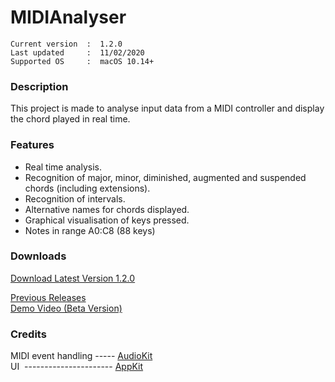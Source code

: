 # MIDIAnalyser
``` 
Current version  :  1.2.0
Last updated     :  11/02/2020
Supported OS     :  macOS 10.14+
```

### Description
This project is made to analyse input data from a MIDI controller and display the chord played in real time.

### Features
* Real time analysis.
* Recognition of major, minor, diminished, augmented and suspended chords (including extensions).
* Recognition of intervals.
* Alternative names for chords displayed.
* Graphical visualisation of keys pressed.
* Notes in range A0:C8 (88 keys)

### Downloads

[Download Latest Version 1.2.0](https://github.com/t-bre/MIDIAnalyser/releases/download/1.2.0/MIDIAnalyser.app.zip)

[Previous Releases](https://github.com/t-bre/MIDIAnalyser/releases)  
[Demo Video (Beta Version)](https://github.com/t-bre/MIDIAnalyser/raw/master/Archive/Demo/ChordAnalyser_0_2.mov)

### Credits
MIDI event handling ----- [AudioKit](https://github.com/AudioKit/AudioKit)  
UI &nbsp;---------------------- [AppKit](https://developer.apple.com/documentation/appkit)
